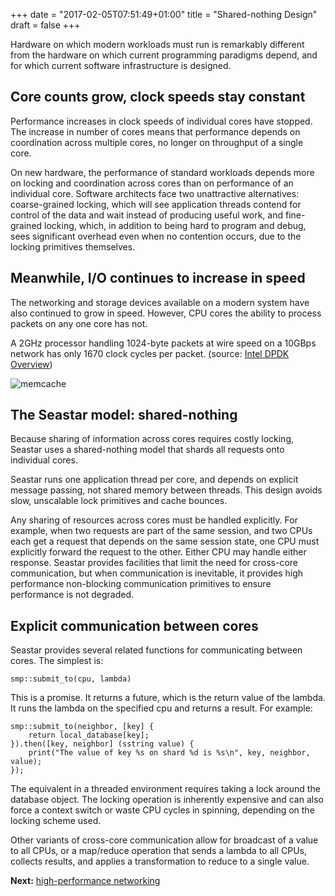 +++
date = "2017-02-05T07:51:49+01:00"
title = "Shared-nothing Design"
draft = false
+++

Hardware on which modern workloads must run is remarkably different from the hardware on which current programming paradigms depend, and for which current software infrastructure is designed.


## Core counts grow, clock speeds stay constant

Performance increases in clock speeds of individual cores have stopped. The increase in number of cores means that performance depends on coordination across multiple cores, no longer on throughput of a single core.

On new hardware, the performance of standard workloads depends more on locking and coordination across cores than on performance of an individual core. Software architects face two unattractive alternatives: coarse-grained locking, which will see application threads contend for control of the data and wait instead of producing useful work, and fine-grained locking, which, in addition to being hard to program and debug, sees significant overhead even when no contention occurs, due to the locking primitives themselves.

## Meanwhile, I/O continues to increase in speed

The networking and storage devices available on a modern system have also continued to grow in speed. However, CPU cores the ability to process packets on any one core has not.

A 2GHz processor handling 1024-byte packets at wire speed on a 10GBps network has only 1670 clock cycles per packet. (source: [Intel DPDK Overview](http://www.intel.com/content/dam/www/public/us/en/documents/presentation/dpdk-packet-processing-ia-overview-presentation.pdf))

![memcache](/seastar/shared-nothing-design.png)

## The Seastar model: shared-nothing

Because sharing of information across cores requires costly locking, Seastar uses a shared-nothing model that shards all requests onto individual cores.

Seastar runs one application thread per core, and depends on explicit message passing, not shared memory between threads. This design avoids slow, unscalable lock primitives and cache bounces.

Any sharing of resources across cores must be handled explicitly. For example, when two requests are part of the same session, and two CPUs each get a request that depends on the same session state, one CPU must explicitly forward the request to the other. Either CPU may handle either response. Seastar provides facilities that limit the need for cross-core communication, but when communication is inevitable, it provides high performance non-blocking communication primitives to ensure performance is not degraded.

## Explicit communication between cores

Seastar provides several related functions for communicating between cores. The simplest is:

```
smp::submit_to(cpu, lambda)
```
This is a promise. It returns a future, which is the return value of the lambda. It runs the lambda on the specified cpu and returns a result. For example:
```
smp::submit_to(neighbor, [key] {
	return local_database[key];
}).then([key, neighbor] (sstring value) {
	print("The value of key %s on shard %d is %s\n", key, neighbor, value);
});
```
The equivalent in a threaded environment requires taking a lock around the database object. The locking operation is inherently expensive and can also force a context switch or waste CPU cycles in spinning, depending on the locking scheme used.

Other variants of cross-core communication allow for broadcast of a value to all CPUs, or a map/reduce operation that sends a lambda to all CPUs, collects results, and applies a transformation to reduce to a single value.

**Next:** [high-performance networking](/seastar/networking)

